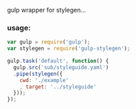 gulp wrapper for stylegen...

### usage:

```js
var gulp = require('gulp');
var stylegen = require('gulp-stylegen');

gulp.task('default', function() {
  gulp.src('sub/styleguide.yaml')
  .pipe(stylegen({
    cwd: './example'
    , target: '../styleguide'
  }));
});
```
